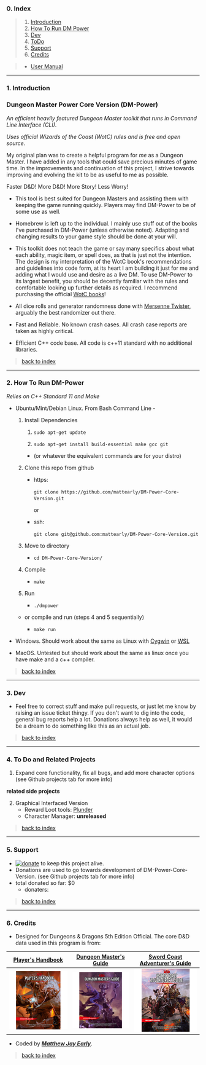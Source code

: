 ### 0. Index

> 1. [Introduction](#1-introduction)
> 2. [How To Run DM Power](#2-how-to-run-dm-power)
> 3. [Dev](#3-dev)
> 4. [ToDo](#5-todo-and-related-projects)
> 5. [Support](#5-support)
> 6. [Credits](#6-credits)

> * [User Manual](MANUAL.md)

---

### 1. Introduction

### Dungeon Master Power Core Version (DM-Power)

_An efficient heavily featured Dungeon Master toolkit that runs in Command Line Interface (CLI)._

_Uses official Wizards of the Coast (WotC) rules and is free and open source._

My original plan was to create a helpful program for _me_ as a Dungeon Master. I have added in any tools that could save precious minutes of game time. In the improvements and continuation of this project, I strive towards improving and evolving the kit to be as useful to me as possible. 

Faster D&D! More D&D! More Story! Less Worry!

* This tool is best suited for Dungeon Masters and assisting them with keeping the game running quickly. Players may find DM-Power to be of some use as well.

* Homebrew is left up to the individual. I mainly use stuff out of the books I've purchased in DM-Power (unless otherwise noted). Adapting and changing results to your game style should be done at your will.

* This toolkit does not teach the game or say many specifics about what each ability, magic item, or spell does, as that is just not the intention. The design is my interpretation of the WotC book's recommendations and guidelines into code form, at its heart I am building it just for me and adding what I would use and desire as a live DM. To use DM-Power to its largest benefit, you should be decently familiar with the rules and comfortable looking up further details as required. I recommend purchasing the official [WotC books](#6-credits)!

* All dice rolls and generator randomness done with [Mersenne Twister](https://en.wikipedia.org/wiki/Mersenne_Twister), arguably the best randomizer out there.

* Fast and Reliable. No known crash cases. All crash case reports are taken as highly critical.

* Efficient C++ code base. All code is c++11 standard with no additional libraries.

> [back to index](#0-index)

---

### 2. How To Run DM-Power

*Relies on C++ Standard 11 and Make*

* Ubuntu/Mint/Debian Linux. From Bash Command Line -
    1. Install Dependencies

        1. `sudo apt-get update`

        2. `sudo apt-get install build-essential make gcc git`

        * (or whatever the equivalent commands are for your distro)

    2. Clone this repo from github

        * https:

            `git clone https://github.com/mattearly/DM-Power-Core-Version.git`

            or 

        * ssh:

            `git clone git@github.com:mattearly/DM-Power-Core-Version.git`

    3. Move to directory

        * `cd DM-Power-Core-Version/`

    4. Compile 

        * `make`

    5. Run 

        * `./dmpower`

    * or compile and run (steps 4 and 5 sequentially)

        * `make run`

* Windows. Should work about the same as Linux with [Cygwin](https://www.cygwin.com/) or [WSL](https://msdn.microsoft.com/commandline/wsl/about)

* MacOS. Untested but should work about the same as linux once you have make and a c++ compiler.

> [back to index](#0-index)

---


### 3. Dev

* Feel free to correct stuff and make pull requests, or just let me know by raising an issue ticket thingy. If you don't want to dig into the code, general bug reports help a lot. Donations always help as well, it would be a dream to do something like this as an actual job.

> [back to index](#0-index)

---

### 4. To Do and Related Projects

1. Expand core functionality, fix all bugs, and add more character options (see Github projects tab for more info)

**related side projects**

2. Graphical Interfaced Version
    * Reward Loot tools: [Plunder](https://github.com/mattearly/Plunder)
    * Character Manager: **unreleased** 

> [back to index](#0-index)

---

### 5. Support
* [![donate](https://img.shields.io/badge/Donate-PayPal-green.svg)](https://www.paypal.com/cgi-bin/webscr?cmd=_s-xclick&hosted_button_id=PX2EZKRVB4TTC) to keep this project alive. 
* Donations are used to go towards development of  DM-Power-Core-Version. (see Github projects tab for more info)
* total donated so far: $0
    * donaters:

> [back to index](#0-index)

---

### 6. Credits

* Designed for Dungeons & Dragons 5th Edition Official. The core D&D data used in this program is from:
 
 | [Player's Handbook](http://dnd.wizards.com/products/tabletop-games/rpg-products/rpg_playershandbook) | [Dungeon Master's Guide](http://dnd.wizards.com/products/tabletop-games/rpg-products/dungeon-masters-guide) | [Sword Coast Adventurer's Guide](http://dnd.wizards.com/products/tabletop-games/rpg-products/sc-adventurers-guide) |
 | --- | --- | --- |
 | [![phb](img/DnD_PHB.png)](http://dnd.wizards.com/products/tabletop-games/rpg-products/rpg_playershandbook) | [![dmg](img/DnD_DMG.png)](http://dnd.wizards.com/products/tabletop-games/rpg-products/dungeon-masters-guide) | [![scag](img/DnD_SCAG.png)](http://dnd.wizards.com/products/tabletop-games/rpg-products/sc-adventurers-guide) |

 * Coded by [**_Matthew Jay Early_**](https://twitter.com/matthewjayearly).

> [back to index](#0-index)
